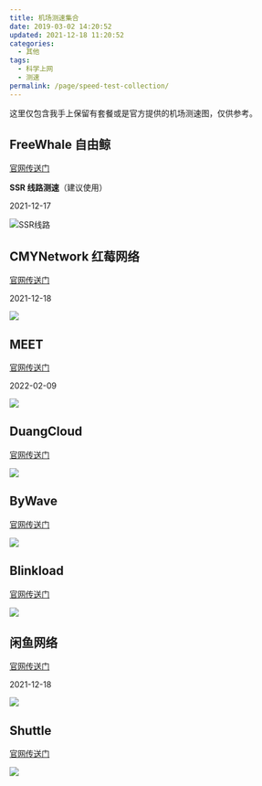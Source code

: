 ```yaml
---
title: 机场测速集合
date: 2019-03-02 14:20:52
updated: 2021-12-18 11:20:52
categories:
  - 其他
tags:
  - 科学上网
  - 测速
permalink: /page/speed-test-collection/
---
```


这里仅包含我手上保留有套餐或是官方提供的机场测速图，仅供参考。

<!--more-->

## FreeWhale 自由鲸

[官网传送门](https://t.xinjie.eu.org/iszy)

**SSR 线路测速**（建议使用）

2021-12-17

![SSR线路](https://img.iszy.xyz/1639673724521.png?x-oss-process=style/big)

## CMYNetwork 红莓网络

[官网传送门](https://url.iszy.xyz/cmynetwork)

2021-12-18

![](https://img.iszy.xyz/1639801389357.png?x-oss-process=style/big)

## MEET

[官网传送门](https://url.iszy.xyz/fspeed)

2022-02-09

![](https://img.iszy.xyz/1644413860231.png?x-oss-process=style/big)

## DuangCloud

[官网传送门](https://url.iszy.xyz/duangcloud)

![](https://img.iszy.xyz/20200502214205.png?x-oss-process=style/big)

## ByWave

[官网传送门](https://url.iszy.xyz/bywave)

![](https://img.iszy.xyz/20200815171242.png?x-oss-process=style/big)

## Blinkload

[官网传送门](https://url.iszy.xyz/blinkload)

![](https://img.iszy.xyz/20210112210447.png?x-oss-process=style/big)

## 闲鱼网络

[官网传送门](https://url.iszy.xyz/dinastio)

2021-12-18

![](https://img.iszy.xyz/1639797582174.png?x-oss-process=style/big)

## Shuttle

[官网传送门](https://url.iszy.xyz/shuttle)

![](https://img.iszy.xyz/20210409220158.png?x-oss-process=style/big)
